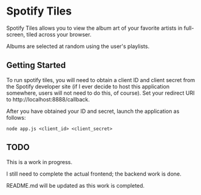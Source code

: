 Spotify Tiles
===

Spotify Tiles allows you to view the album art of your favorite artists in full-screen, tiled across your browser.

Albums are selected at random using the user's playlists.

Getting Started
---

To run spotify tiles, you will need to obtain a client ID and client secret from the Spotify developer site (if I ever decide to host this application somewhere, users will not need to do this, of course). Set your redirect URI to http://localhost:8888/callback.

After you have obtained your ID and secret, launch the application as follows:

    node app.js <client_id> <client_secret>

TODO
---

This is a work in progress.

I still need to complete the actual frontend; the backend work is done.

README.md will be updated as this work is completed.

